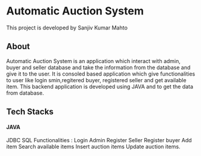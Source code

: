 # Automatic Auction System
This project is developed by Sanjiv Kumar Mahto

## About
Automatic Auction System is an application which interact with admin, buyer and seller database and take the information from the database and give it to the user. It is consoled based application which give functionalities to user like login smin,regitered buyer, registered seller and get available item. This backend application is developed using JAVA and to get the data from database.

## Tech Stacks

#### JAVA
JDBC
SQL
Functionalities :
Login Admin
Register Seller
Register buyer
Add item
Search available items
Insert auction items
Update auction items.
